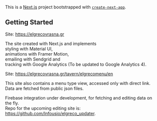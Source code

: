 This is a [Next.js](https://nextjs.org/) project bootstrapped with [`create-next-app`](https://github.com/vercel/next.js/tree/canary/packages/create-next-app).

## Getting Started

Site: https://elgrecovrasna.gr

The site created with Next.js and implements <br>
styling with Material UI, <br>
animations with Framer Motion, <br>
emailing with Sendgrid and <br>
tracking with Google Analytics (To be updated to Google Analytics 4).

Site: https://elgrecovrasna.gr/tavern/elgrecomenu/en

This site also contains a menu type view, accessed only with direct link. <br>
Data are fetched from public json files.

Firebase integration under development, for fetching and editing data on the fly. <br>
Repo for the upcoming editing site is: https://github.com/Infousio/elgreco_updater.

